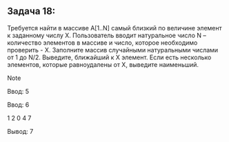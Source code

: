 ## Задача 18:

Требуется найти в массиве A[1..N] самый близкий по величине элемент к заданному числу X.
Пользователь вводит натуральное число N – количество элементов в массиве и число, которое необходимо проверить - X.
Заполните массив случайными натуральными числами от 1 до N/2.
Выведите, ближайший к X элемент. Если есть несколько элементов, которые равноудалены от X, выведите наименьший.

> [!NOTE]
>
> Ввод: 5
>
> Ввод: 6
>
> 1 2 0 4 7
>
> Вывод: 7